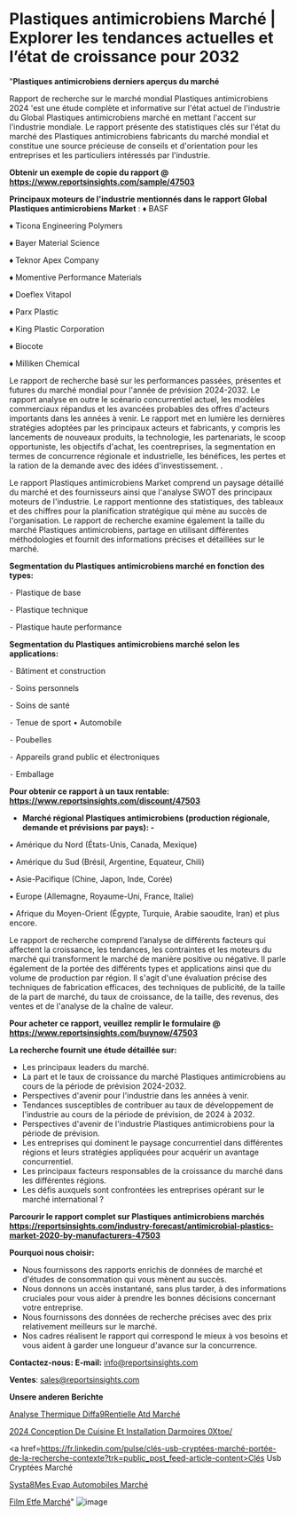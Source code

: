 # Plastiques antimicrobiens Marché | Explorer les tendances actuelles et l’état de croissance pour 2032

"<strong>Plastiques antimicrobiens derniers aperçus du marché</strong>

Rapport de recherche sur le marché mondial Plastiques antimicrobiens 2024 'est une étude complète et informative sur l'état actuel de l'industrie du Global Plastiques antimicrobiens marché en mettant l'accent sur l'industrie mondiale. Le rapport présente des statistiques clés sur l'état du marché des Plastiques antimicrobiens fabricants du marché mondial et constitue une source précieuse de conseils et d'orientation pour les entreprises et les particuliers intéressés par l'industrie.

<strong>Obtenir un exemple de copie du rapport @ <a href=https://www.reportsinsights.com/sample/47503>https://www.reportsinsights.com/sample/47503</a></strong>

<strong>Principaux moteurs de l'industrie mentionnés dans le rapport Global Plastiques antimicrobiens Market</strong> :
♦ BASF

♦ Ticona Engineering Polymers

♦ Bayer Material Science

♦ Teknor Apex Company

♦ Momentive Performance Materials

♦ Doeflex Vitapol

♦ Parx Plastic

♦ King Plastic Corporation

♦ Biocote

♦ Milliken Chemical

Le rapport de recherche basé sur les performances passées, présentes et futures du marché mondial pour l'année de prévision 2024-2032. Le rapport analyse en outre le scénario concurrentiel actuel, les modèles commerciaux répandus et les avancées probables des offres d'acteurs importants dans les années à venir. Le rapport met en lumière les dernières stratégies adoptées par les principaux acteurs et fabricants, y compris les lancements de nouveaux produits, la technologie, les partenariats, le scoop opportuniste, les objectifs d'achat, les coentreprises, la segmentation en termes de concurrence régionale et industrielle, les bénéfices, les pertes et la ration de la demande avec des idées d'investissement. .

Le rapport Plastiques antimicrobiens Market comprend un paysage détaillé du marché et des fournisseurs ainsi que l'analyse SWOT des principaux moteurs de l'industrie. Le rapport mentionne des statistiques, des tableaux et des chiffres pour la planification stratégique qui mène au succès de l'organisation. Le rapport de recherche examine également la taille du marché Plastiques antimicrobiens, partage en utilisant différentes méthodologies et fournit des informations précises et détaillées sur le marché.

<strong>Segmentation du Plastiques antimicrobiens marché en fonction des types:</strong>


⁃ Plastique de base

⁃ Plastique technique

⁃ Plastique haute performance

<strong>Segmentation du Plastiques antimicrobiens marché selon les applications:</strong>


⁃ Bâtiment et construction

⁃ Soins personnels

⁃ Soins de santé

⁃ Tenue de sport
• Automobile

⁃ Poubelles

⁃ Appareils grand public et électroniques

⁃ Emballage

<strong>Pour obtenir ce rapport à un taux rentable: <a href=https://www.reportsinsights.com/discount/47503>https://www.reportsinsights.com/discount/47503</a></strong>
<ul>
  <li><strong>Marché régional Plastiques antimicrobiens (production régionale, demande et prévisions par pays): -</strong></li>
</ul>
• Amérique du Nord (États-Unis, Canada, Mexique)

• Amérique du Sud (Brésil, Argentine, Equateur, Chili)

• Asie-Pacifique (Chine, Japon, Inde, Corée)

• Europe (Allemagne, Royaume-Uni, France, Italie)

• Afrique du Moyen-Orient (Égypte, Turquie, Arabie saoudite, Iran) et plus encore.

Le rapport de recherche comprend l’analyse de différents facteurs qui affectent la croissance, les tendances, les contraintes et les moteurs du marché qui transforment le marché de manière positive ou négative. Il parle également de la portée des différents types et applications ainsi que du volume de production par région. Il s'agit d'une évaluation précise des techniques de fabrication efficaces, des techniques de publicité, de la taille de la part de marché, du taux de croissance, de la taille, des revenus, des ventes et de l'analyse de la chaîne de valeur.

<strong>Pour acheter ce rapport, veuillez remplir le formulaire @   <a href=https://www.reportsinsights.com/buynow/47503>https://www.reportsinsights.com/buynow/47503</a></strong>

<strong>La recherche fournit une étude détaillée sur:</strong>
<ul>
  <li>Les principaux leaders du marché.</li>
  <li>La part et le taux de croissance du marché Plastiques antimicrobiens au cours de la période de prévision 2024-2032.</li>
  <li>Perspectives d'avenir pour l'industrie dans les années à venir.</li>
  <li>Tendances susceptibles de contribuer au taux de développement de l'industrie au cours de la période de prévision, de 2024 à 2032.</li>
  <li>Perspectives d'avenir de l'industrie Plastiques antimicrobiens pour la période de prévision.</li>
  <li>Les entreprises qui dominent le paysage concurrentiel dans différentes régions et leurs stratégies appliquées pour acquérir un avantage concurrentiel.</li>
  <li>Les principaux facteurs responsables de la croissance du marché dans les différentes régions.</li>
  <li>Les défis auxquels sont confrontées les entreprises opérant sur le marché international ?</li>
</ul>

<strong>Parcourir le rapport complet sur Plastiques antimicrobiens marchés <a href=https://reportsinsights.com/industry-forecast/antimicrobial-plastics-market-2020-by-manufacturers-47503>https://reportsinsights.com/industry-forecast/antimicrobial-plastics-market-2020-by-manufacturers-47503</a></strong>

<strong>Pourquoi nous choisir:</strong>
<ul>
  <li>Nous fournissons des rapports enrichis de données de marché et d'études de consommation qui vous mènent au succès.</li>
  <li>Nous donnons un accès instantané, sans plus tarder, à des informations cruciales pour vous aider à prendre les bonnes décisions concernant votre entreprise.</li>
  <li>Nous fournissons des données de recherche précises avec des prix relativement meilleurs sur le marché.</li>
  <li>Nos cadres réalisent le rapport qui correspond le mieux à vos besoins et vous aident à garder une longueur d'avance sur la concurrence.</li>
</ul>
<strong>Contactez-nous:
</strong><strong>E-mail:</strong> <a href=mailto:info@reportsinsights.com>info@reportsinsights.com</a>

<strong>Ventes</strong>: <a href=mailto:sales@reportsinsights.com>sales@reportsinsights.com</a>

<strong>Unsere anderen Berichte</strong>

<a href=https://www.linkedin.com/pulse/analyse-thermique-diff%C3%A9rentielle-atd-march%C3%A9-2024-4cune/>Analyse Thermique Diffa9Rentielle Atd Marché</a>

<a href=https://www.linkedin.com/pulse/2024-conception-de-cuisine-et-installation-darmoires-0xtoe/>2024 Conception De Cuisine Et Installation Darmoires 0Xtoe/</a>

<a href=https://fr.linkedin.com/pulse/clés-usb-cryptées-marché-portée-de-la-recherche-contexte?trk=public_post_feed-article-content>Clés Usb Cryptées Marché</a>

<a href=https://www.linkedin.com/pulse/syst%C3%A8mes-evap-automobiles-march%C3%A9-rapport-analyse-0cnef/>Systa8Mes Evap Automobiles Marché</a>

<a href=https://www.linkedin.com/pulse/film-etfe-march%C3%A9-rapport-2024-nouvelles-donn%C3%A9es-xz0cc/>Film Etfe Marché</a>"
![image](https://github.com/daminid12/RImarket/assets/158430485/0ab0278f-79aa-4adc-aa3a-a4eb26f8ad47)

